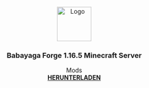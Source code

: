 <div id="top"></div>

<!-- PROJECT LOGO -->
<br />
<div align="center">
  <a href="https://github.com/waluda/babayaga">
    <img src="https://i.pinimg.com/originals/ca/eb/05/caeb05e5590a8f0f7aeb520fdf955bda.jpg" alt="Logo" width="80" height="80">
  </a>

  <h3 align="center">Babayaga Forge 1.16.5 Minecraft Server</h3>

  <p align="center">
    Mods
    <br />
    <a href="http://oc.waluda.de:8050/index.php/s/HeCJ37JGIGq2HXu"><strong>HERUNTERLADEN</strong></a>
</div>
